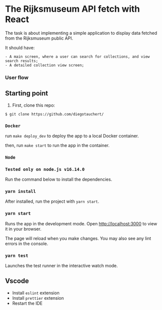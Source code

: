 # The Rijksmuseum API fetch with React

The task is about implementing a simple application to display data fetched from the Rijksmuseum public API.

It should have:

    - A main screen, where a user can search for collections, and view search results;
    - A detailed collection view screen;

### User flow

## Starting point

1. First, clone this repo:

```console
$ git clone https://github.com/diegotauchert/
```

### `Docker`

run `make deploy_dev` to deploy the app to a local Docker container.

then, run `make start` to run the app in the container.

### `Node`

### ` Tested only on node.js v16.14.0 `

Run the command below to install the dependencies.

### `yarn install`

After installed, run the project with `yarn start`.

### `yarn start`

Runs the app in the development mode.
Open [http://localhost:3000](http://localhost:3000) to view it in your browser.

The page will reload when you make changes.
You may also see any lint errors in the console.

### `yarn test`

Launches the test runner in the interactive watch mode.

## Vscode

- Install `eslint` extension
- Install `prettier` extension
- Restart the IDE